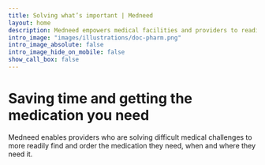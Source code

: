 ```yaml
---
title: Solving what’s important | Medneed
layout: home
description: Medneed empowers medical facilities and providers to readily have the medications and therapies they need.
intro_image: "images/illustrations/doc-pharm.png"
intro_image_absolute: false
intro_image_hide_on_mobile: false
show_call_box: false
---
```


# Saving time and getting the medication you need

Medneed enables providers who are solving difficult medical challenges to more readily find and order the medication they need, when and where they need it. 

